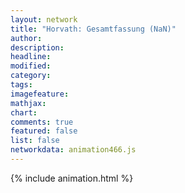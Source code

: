 ```yaml
---
layout: network
title: "Horvath: Gesamtfassung (NaN)"
author:
description:
headline:
modified:
category:
tags:
imagefeature: 
mathjax: 
chart: 
comments: true
featured: false
list: false
networkdata: animation466.js
---
```

{% include animation.html %}

